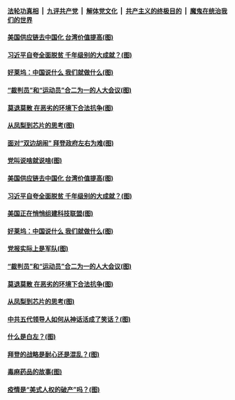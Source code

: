 

####  [法轮功真相](../../../../basic/blob/master/README.md?t=03061001) &nbsp;|&nbsp; [九评共产党](../../../../9ping.md/blob/master/README.md?t=03061001) &nbsp;|&nbsp; [解体党文化](../../../../jtdwh.md/blob/master/README.md?t=03061001)  &nbsp;|&nbsp; [共产主义的终极目的](../../../../gczydzjmd.md/blob/master/README.md?t=03061001) &nbsp;|&nbsp; [魔鬼在统治我们的世界](../../../../mgztzwmdsj.md/blob/master/README.md?t=03061001) 

#### [美国供应链去中国化 台湾价值提高(图)](../pages/p4/964641.md?t=03061001) 

#### [习近平自夸全面脱贫 千年级别的大成就？(图)](../pages/p4/964623.md?t=03061001) 

#### [好莱坞：中国说什么 我们就做什么(图)](../pages/p4/964619.md?t=03061001) 

#### [“裁判员”和“运动员”合二为一的人大会议(图)](../pages/p4/964537.md?t=03061001) 

#### [莫退莫散 在恶劣的环境下合法抗争(图)](../pages/p4/964535.md?t=03061001) 

#### [从凤梨到芯片的思考(图)](../pages/p4/964504.md?t=03061001) 


#### [面对“双边胡闹” 拜登政府左右为难(图)](../pages/p4/964621.md?t=03061001) 

#### [党叫说啥就说啥(图)](../pages/p4/964618.md?t=03061001) 

#### [美国供应链去中国化 台湾价值提高(图)](../pages/p4/964641.md?t=03061001) 

#### [习近平自夸全面脱贫 千年级别的大成就？(图)](../pages/p4/964623.md?t=03061001) 

#### [美国正在悄悄组建科技联盟(图)](../pages/p4/964540.md?t=03061001) 

#### [好莱坞：中国说什么 我们就做什么(图)](../pages/p4/964619.md?t=03061001) 


#### [党报实际上是军队(图)](../pages/p4/964559.md?t=03061001) 

#### [“裁判员”和“运动员”合二为一的人大会议(图)](../pages/p4/964537.md?t=03061001) 

#### [莫退莫散 在恶劣的环境下合法抗争(图)](../pages/p4/964535.md?t=03061001) 

#### [从凤梨到芯片的思考(图)](../pages/p4/964504.md?t=03061001) 

#### [中共五代领导人如何从神话活成了笑话？(图)](../pages/p4/964513.md?t=03061001) 

#### [什么是白左？(图)](../pages/p4/964515.md?t=03061001) 

#### [拜登的战略是耐心还是混乱？(图)](../pages/p4/964503.md?t=03061001) 



#### [毒麻药品的故事(图)](../pages/p4/964439.md?t=03061001) 


#### [疫情是“美式人权的破产”吗？(图)](../pages/p4/964435.md?t=03061001) 

